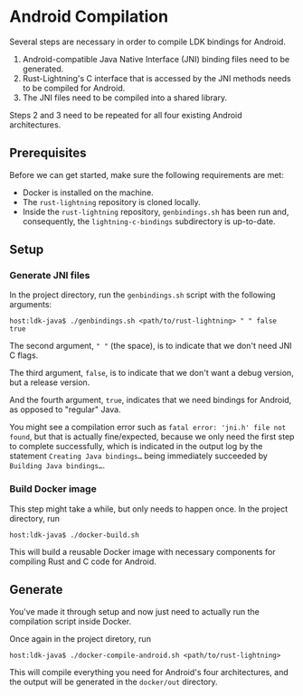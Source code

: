 # Android Compilation

Several steps are necessary in order to compile LDK bindings for Android.

1. Android-compatible Java Native Interface (JNI) binding files need to be generated.
2. Rust-Lightning's C interface that is accessed by the JNI methods needs to be compiled for Android.
3. The JNI files need to be compiled into a shared library.

Steps 2 and 3 need to be repeated for all four existing Android architectures.

## Prerequisites

Before we can get started, make sure the following requirements are met:

- Docker is installed on the machine.
- The `rust-lightning` repository is cloned locally.
- Inside the `rust-lightning` repository, `genbindings.sh` has been run and, 
  consequently, the `lightning-c-bindings` subdirectory is up-to-date.

## Setup

### Generate JNI files

In the project directory, run the `genbindings.sh` script with the following arguments:

```shell
host:ldk-java$ ./genbindings.sh <path/to/rust-lightning> " " false true
```

The second argument, `" "` (the space), is to indicate that we don't need JNI C flags.

The third argument, `false`, is to indicate that we don't want a debug version, but a release version.

And the fourth argument, `true`, indicates that we need bindings for Android, as opposed to "regular" Java.

You might see a compilation error such as `fatal error: 'jni.h' file not found`, 
but that is actually fine/expected, because we only need the first step to complete successfully,
which is indicated in the output log by the statement `Creating Java bindings…`
being immediately succeeded by `Building Java bindings…`.

### Build Docker image

This step might take a while, but only needs to happen once. In the project directory, run

```shell
host:ldk-java$ ./docker-build.sh
```

This will build a reusable Docker image with necessary components for compiling
Rust and C code for Android.

## Generate

You've made it through setup and now just need to actually run the compilation
script inside Docker. 

Once again in the project diretory, run

```shell
host:ldk-java$ ./docker-compile-android.sh <path/to/rust-lightning>
```

This will compile everything you need for Android's four architectures, and the output
will be generated in the `docker/out` directory.
